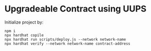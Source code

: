 # Upgradeable Contract using UUPS


Initialize project by:

```shell
npm i
npx hardhat copile
npx hardhat run scripts/deploy.js --network network-name
npx hardhat verify --network network-name contract-address
```
